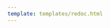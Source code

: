 ```yaml
---
template: templates/redoc.html
---
```


<redoc spec-url="../../../apis/organization-apis/restapis/role-v3-management.yaml"></redoc>
